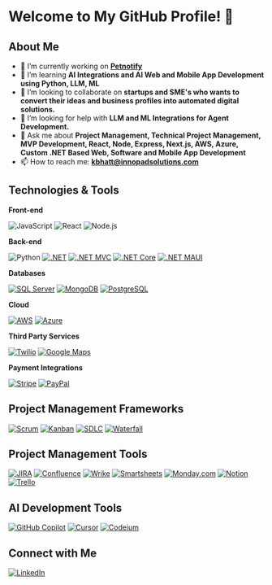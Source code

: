 # Welcome to My GitHub Profile! 👋

## About Me
- 🔭 I’m currently working on **[Petnotify](https://petnotify.com/)** 
- 🌱 I’m learning **AI Integrations and AI Web and Mobile App Development using Python, LLM, ML**
- 👯 I’m looking to collaborate on **startups and SME's who wants to convert their ideas and business profiles into automated digital solutions.**
- 🤔 I’m looking for help with **LLM and ML Integrations for Agent Development.**
- 💬 Ask me about **Project Management, Technical Project Management, MVP Development, React, Node, Express, Next.js, AWS, Azure, Custom .NET Based Web, Software and Mobile App Development**
- 📫 How to reach me: **kbhatt@innopadsolutions.com**

## Technologies & Tools

**Front-end**

![JavaScript](https://img.shields.io/badge/-JavaScript-F7DF1E?logo=javascript&logoColor=black)
![React](https://img.shields.io/badge/-React-61DAFB?logo=react&logoColor=black)
![Node.js](https://img.shields.io/badge/-Node.js-339933?logo=node.js&logoColor=white)

**Back-end**

![Python](https://img.shields.io/badge/-Python-3776AB?logo=python&logoColor=white)
[![.NET](https://img.shields.io/badge/-DotNet-512BD4?logo=.net&logoColor=white)](https://dotnet.microsoft.com/)
[![.NET MVC](https://img.shields.io/badge/-ASP.NET_MVC-512BD4?logo=.net&logoColor=white)](https://learn.microsoft.com/en-us/aspnet/mvc/overview/)
[![.NET Core](https://img.shields.io/badge/-DotNet_Core-512BD4?logo=.net&logoColor=white)](https://learn.microsoft.com/en-us/dotnet/core/)
[![.NET MAUI](https://img.shields.io/badge/-DotNet_MAUI-512BD4?logo=.net&logoColor=white)](https://learn.microsoft.com/en-us/dotnet/maui/)

**Databases**

[![SQL Server](https://img.shields.io/badge/-SQL_Server-CC2927?logo=microsoftsqlserver&logoColor=white)](https://www.microsoft.com/en-us/sql-server)
[![MongoDB](https://img.shields.io/badge/-MongoDB-47A248?logo=mongodb&logoColor=white)](https://www.mongodb.com/)
[![PostgreSQL](https://img.shields.io/badge/-PostgreSQL-4169E1?logo=postgresql&logoColor=white)](https://www.postgresql.org/)

**Cloud**

[![AWS](https://img.shields.io/badge/-AWS-232F3E?logo=amazonaws&logoColor=white)](https://aws.amazon.com/)
[![Azure](https://img.shields.io/badge/-Azure-0078D4?logo=microsoftazure&logoColor=white)](https://azure.microsoft.com/)

**Third Party Services**

[![Twilio](https://img.shields.io/badge/-Twilio-F22F46?logo=twilio&logoColor=white)](https://www.twilio.com/)
[![Google Maps](https://img.shields.io/badge/-Google_Maps-4285F4?logo=googlemaps&logoColor=white)](https://developers.google.com/maps)

**Payment Integrations**

[![Stripe](https://img.shields.io/badge/-Stripe-008CDD?logo=stripe&logoColor=white)](https://stripe.com/)
[![PayPal](https://img.shields.io/badge/-PayPal-003087?logo=paypal&logoColor=white)](https://developer.paypal.com/)

## Project Management Frameworks

[![Scrum](https://img.shields.io/badge/-Scrum-00BFFF?logo=scrumalliance&logoColor=white)](https://www.scrum.org/)
[![Kanban](https://img.shields.io/badge/-Kanban-008000?logo=kanban&logoColor=white)](https://kanbanize.com/kanban-resources/getting-started/what-is-kanban)
[![SDLC](https://img.shields.io/badge/-SDLC-FF4500?logo=developerboard&logoColor=white)](https://en.wikipedia.org/wiki/Systems_development_life_cycle)
[![Waterfall](https://img.shields.io/badge/-Waterfall-1E90FF?logo=waterfall&logoColor=white)](https://www.productplan.com/glossary/waterfall-methodology/)

## Project Management Tools

[![JIRA](https://img.shields.io/badge/-JIRA-0052CC?logo=jira&logoColor=white)](https://www.atlassian.com/software/jira)
[![Confluence](https://img.shields.io/badge/-Confluence-172B4D?logo=confluence&logoColor=white)](https://www.atlassian.com/software/confluence)
[![Wrike](https://img.shields.io/badge/-Wrike-08CC82?logo=wrike&logoColor=white)](https://www.wrike.com/)
[![Smartsheets](https://img.shields.io/badge/-Smartsheets-0273CF?logo=smartsheet&logoColor=white)](https://www.smartsheet.com/)
[![Monday.com](https://img.shields.io/badge/-Monday.com-FF3E00?logo=monday&logoColor=white)](https://monday.com/)
[![Notion](https://img.shields.io/badge/-Notion-000000?logo=notion&logoColor=white)](https://www.notion.so/)
[![Trello](https://img.shields.io/badge/-Trello-0079BF?logo=trello&logoColor=white)](https://trello.com/)

## AI Development Tools

[![GitHub Copilot](https://img.shields.io/badge/-GitHub%20Copilot-000000?logo=github&logoColor=white)](https://github.com/features/copilot)
[![Cursor](https://img.shields.io/badge/-Cursor-0088CC?logo=cursor&logoColor=white)](https://www.cursor.so/)
[![Codeium](https://img.shields.io/badge/-Codeium-FFD700?logo=codeium&logoColor=black)](https://www.codeium.com/)




## Connect with Me
[![LinkedIn](https://img.shields.io/badge/-LinkedIn-0077B5?logo=linkedin&logoColor=white)](https://www.linkedin.com/in/kandarpbhatt786/)

